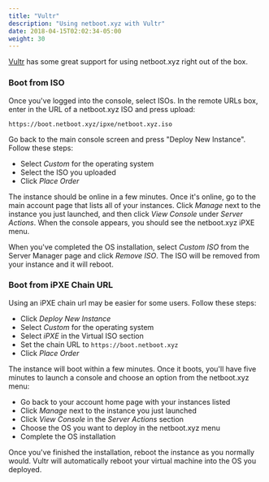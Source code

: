 ```yaml
---
title: "Vultr"
description: "Using netboot.xyz with Vultr"
date: 2018-04-15T02:02:34-05:00
weight: 30
---
```


[Vultr](http://www.vultr.com/?ref=6870843) has some great support for using
netboot.xyz right out of the box.

### Boot from ISO

Once you've logged into the console, select ISOs.  In the remote URLs box,
enter in the URL of a netboot.xyz ISO and press upload:

    https://boot.netboot.xyz/ipxe/netboot.xyz.iso

Go back to the main console screen and press "Deploy New Instance". Follow
these steps:

* Select _Custom_ for the operating system
* Select the ISO you uploaded
* Click _Place Order_

The instance should be online in a few minutes.  Once it's online, go to the
main account page that lists all of your instances.  Click _Manage_ next to the
instance you just launched, and then click _View Console_ under
_Server Actions_. When the console appears, you should see the netboot.xyz
iPXE menu.

When you've completed the OS installation, select _Custom ISO_ from the Server
Manager page and click _Remove ISO_.  The ISO will be removed from your
instance and it will reboot.

### Boot from iPXE Chain URL

Using an iPXE chain url may be easier for some users.  Follow these steps:

* Click _Deploy New Instance_
* Select _Custom_ for the operating system
* Select _iPXE_ in the Virtual ISO section
* Set the chain URL to `https://boot.netboot.xyz`
* Click _Place Order_

The instance will boot within a few minutes.  Once it boots, you'll have five
minutes to launch a console and choose an option from the netboot.xyz menu:

* Go back to your account home page with your instances listed
* Click _Manage_ next to the instance you just launched
* Click _View Console_ in the _Server Actions_ section
* Choose the OS you want to deploy in the netboot.xyz menu
* Complete the OS installation

Once you've finished the installation, reboot the instance as you normally
would.  Vultr will automatically reboot your virtual machine into the OS you
deployed.
